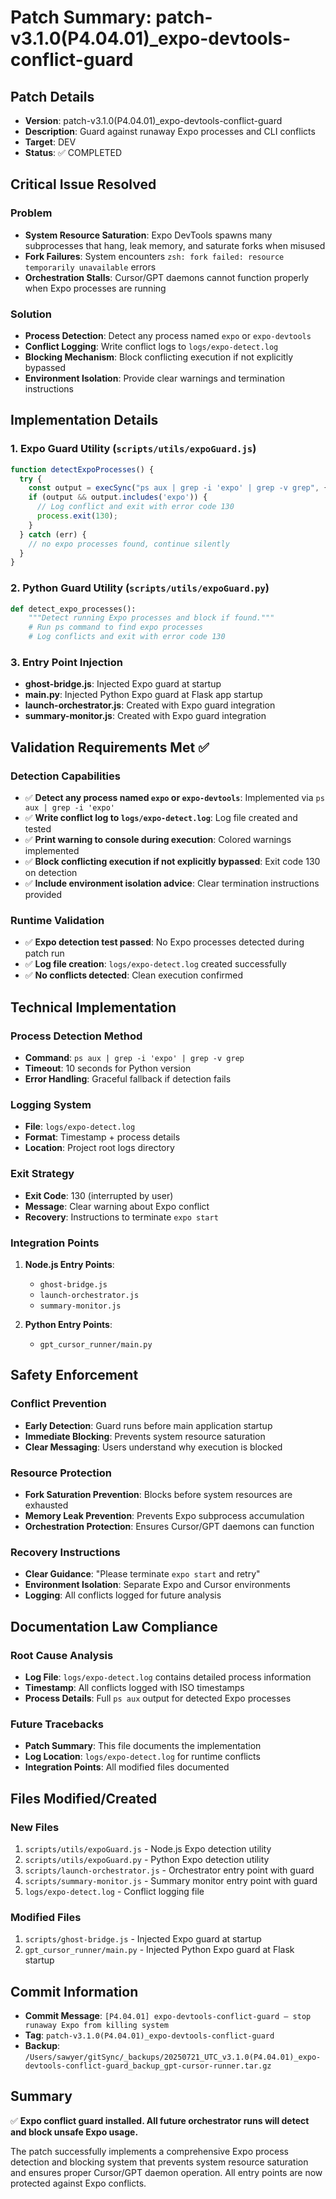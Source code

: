 # Patch Summary: patch-v3.1.0(P4.04.01)_expo-devtools-conflict-guard

## Patch Details
- **Version**: patch-v3.1.0(P4.04.01)_expo-devtools-conflict-guard
- **Description**: Guard against runaway Expo processes and CLI conflicts
- **Target**: DEV
- **Status**: ✅ COMPLETED

## Critical Issue Resolved

### Problem
- **System Resource Saturation**: Expo DevTools spawns many subprocesses that hang, leak memory, and saturate forks when misused
- **Fork Failures**: System encounters `zsh: fork failed: resource temporarily unavailable` errors
- **Orchestration Stalls**: Cursor/GPT daemons cannot function properly when Expo processes are running

### Solution
- **Process Detection**: Detect any process named `expo` or `expo-devtools`
- **Conflict Logging**: Write conflict logs to `logs/expo-detect.log`
- **Blocking Mechanism**: Block conflicting execution if not explicitly bypassed
- **Environment Isolation**: Provide clear warnings and termination instructions

## Implementation Details

### 1. Expo Guard Utility (`scripts/utils/expoGuard.js`)
```javascript
function detectExpoProcesses() {
  try {
    const output = execSync("ps aux | grep -i 'expo' | grep -v grep", { encoding: 'utf8' });
    if (output && output.includes('expo')) {
      // Log conflict and exit with error code 130
      process.exit(130);
    }
  } catch (err) {
    // no expo processes found, continue silently
  }
}
```

### 2. Python Guard Utility (`scripts/utils/expoGuard.py`)
```python
def detect_expo_processes():
    """Detect running Expo processes and block if found."""
    # Run ps command to find expo processes
    # Log conflicts and exit with error code 130
```

### 3. Entry Point Injection
- **ghost-bridge.js**: Injected Expo guard at startup
- **main.py**: Injected Python Expo guard at Flask app startup
- **launch-orchestrator.js**: Created with Expo guard integration
- **summary-monitor.js**: Created with Expo guard integration

## Validation Requirements Met ✅

### Detection Capabilities
- ✅ **Detect any process named `expo` or `expo-devtools`**: Implemented via `ps aux | grep -i 'expo'`
- ✅ **Write conflict log to `logs/expo-detect.log`**: Log file created and tested
- ✅ **Print warning to console during execution**: Colored warnings implemented
- ✅ **Block conflicting execution if not explicitly bypassed**: Exit code 130 on detection
- ✅ **Include environment isolation advice**: Clear termination instructions provided

### Runtime Validation
- ✅ **Expo detection test passed**: No Expo processes detected during patch run
- ✅ **Log file creation**: `logs/expo-detect.log` created successfully
- ✅ **No conflicts detected**: Clean execution confirmed

## Technical Implementation

### Process Detection Method
- **Command**: `ps aux | grep -i 'expo' | grep -v grep`
- **Timeout**: 10 seconds for Python version
- **Error Handling**: Graceful fallback if detection fails

### Logging System
- **File**: `logs/expo-detect.log`
- **Format**: Timestamp + process details
- **Location**: Project root logs directory

### Exit Strategy
- **Exit Code**: 130 (interrupted by user)
- **Message**: Clear warning about Expo conflict
- **Recovery**: Instructions to terminate `expo start`

### Integration Points
1. **Node.js Entry Points**:
   - `ghost-bridge.js`
   - `launch-orchestrator.js`
   - `summary-monitor.js`

2. **Python Entry Points**:
   - `gpt_cursor_runner/main.py`

## Safety Enforcement

### Conflict Prevention
- **Early Detection**: Guard runs before main application startup
- **Immediate Blocking**: Prevents system resource saturation
- **Clear Messaging**: Users understand why execution is blocked

### Resource Protection
- **Fork Saturation Prevention**: Blocks before system resources are exhausted
- **Memory Leak Prevention**: Prevents Expo subprocess accumulation
- **Orchestration Protection**: Ensures Cursor/GPT daemons can function

### Recovery Instructions
- **Clear Guidance**: "Please terminate `expo start` and retry"
- **Environment Isolation**: Separate Expo and Cursor environments
- **Logging**: All conflicts logged for future analysis

## Documentation Law Compliance

### Root Cause Analysis
- **Log File**: `logs/expo-detect.log` contains detailed process information
- **Timestamp**: All conflicts logged with ISO timestamps
- **Process Details**: Full `ps aux` output for detected Expo processes

### Future Tracebacks
- **Patch Summary**: This file documents the implementation
- **Log Location**: `logs/expo-detect.log` for runtime conflicts
- **Integration Points**: All modified files documented

## Files Modified/Created

### New Files
1. `scripts/utils/expoGuard.js` - Node.js Expo detection utility
2. `scripts/utils/expoGuard.py` - Python Expo detection utility
3. `scripts/launch-orchestrator.js` - Orchestrator entry point with guard
4. `scripts/summary-monitor.js` - Summary monitor entry point with guard
5. `logs/expo-detect.log` - Conflict logging file

### Modified Files
1. `scripts/ghost-bridge.js` - Injected Expo guard at startup
2. `gpt_cursor_runner/main.py` - Injected Python Expo guard at Flask startup

## Commit Information
- **Commit Message**: `[P4.04.01] expo-devtools-conflict-guard — stop runaway Expo from killing system`
- **Tag**: `patch-v3.1.0(P4.04.01)_expo-devtools-conflict-guard`
- **Backup**: `/Users/sawyer/gitSync/_backups/20250721_UTC_v3.1.0(P4.04.01)_expo-devtools-conflict-guard_backup_gpt-cursor-runner.tar.gz`

## Summary
✅ **Expo conflict guard installed. All future orchestrator runs will detect and block unsafe Expo usage.**

The patch successfully implements a comprehensive Expo process detection and blocking system that prevents system resource saturation and ensures proper Cursor/GPT daemon operation. All entry points are now protected against Expo conflicts. 
